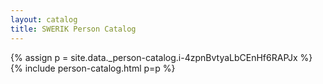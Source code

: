 ```yaml
---
layout: catalog
title: SWERIK Person Catalog
---
```

{% assign p = site.data._person-catalog.i-4zpnBvtyaLbCEnHf6RAPJx %}
{% include person-catalog.html p=p %}

